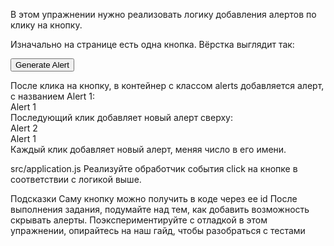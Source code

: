 В этом упражнении нужно реализовать логику добавления алертов по клику на кнопку.

Изначально на странице есть одна кнопка. Вёрстка выглядит так:

<button id="alert-generator" class="btn btn-primary">Generate Alert</button>
<div class="alerts m-5"></div>
После клика на кнопку, в контейнер с классом alerts добавляется алерт, с названием Alert 1:

<div class="alerts m-5">
  <div class="alert alert-primary">Alert 1</div>
</div>
Последующий клик добавляет новый алерт сверху:

<div class="alerts m-5">
  <div class="alert alert-primary">Alert 2</div>
  <div class="alert alert-primary">Alert 1</div>
</div>
Каждый клик добавляет новый алерт, меняя число в его имени.

src/application.js
Реализуйте обработчик события click на кнопке в соответствии с логикой выше.

Подсказки
Саму кнопку можно получить в коде через ее id
После выполнения задания, подумайте над тем, как добавить возможность скрывать алерты.
Поэкспериментируйте с отладкой в этом упражнении, опирайтесь на наш гайд, чтобы разобраться с тестами